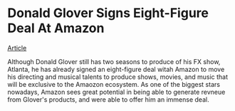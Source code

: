 # Donald Glover Signs Eight-Figure Deal At Amazon

[Article](https://screenrant.com/donald-glover-eight-figure-deal-amazon/)

Although Donald Glover still has two seasons to produce of his FX show, Atlanta, he has already signed an eight-figure deal witah Amazon to move his directing and musical talents to produce shows, movies, and music that will be exclusive to the Amaozon ecosystem. As one of the biggest stars nowadays, Amazon sees great potential in being able to generate revneue from Glover's products, and were able to offer him an immense deal.

